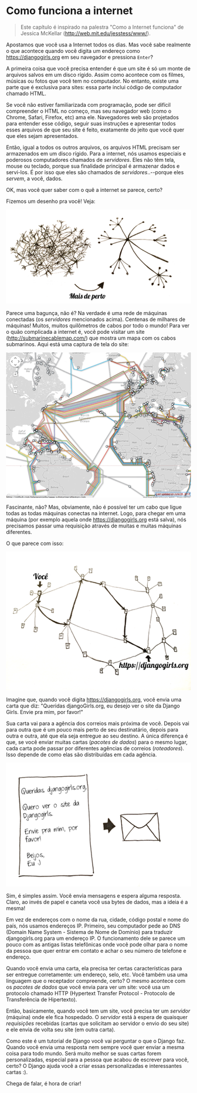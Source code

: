 # Como funciona a internet

> Este capítulo é inspirado na palestra "Como a Internet funciona" de Jessica McKellar (http://web.mit.edu/jesstess/www/).

Apostamos que você usa a Internet todos os dias. Mas você sabe realmente o que acontece quando você digita um endereço como https://djangogirls.org em seu navegador e pressiona `Enter`?

A primeira coisa que você precisa entender é que um site é só um monte de arquivos salvos em um disco rígido. Assim como acontece com os filmes, músicas ou fotos que você tem no computador. No entanto, existe uma parte que é exclusiva para sites: essa parte inclui código de computador chamado HTML.

Se você não estiver familiarizada com programação, pode ser difícil compreender o HTML no começo, mas seu navegador web (como o Chrome, Safari, Firefox, etc) ama ele. Navegadores web são projetados para entender esse código, seguir suas instruções e apresentar todos esses arquivos de que seu site é feito, exatamente do jeito que você quer que eles sejam apresentados.

Então, igual a todos os outros arquivos, os arquivos HTML precisam ser armazenados em um disco rígido. Para a internet, nós usamos especiais e poderosos computadores chamados de *servidores*. Eles não têm tela, mouse ou teclado, porque sua finalidade principal é armazenar dados e servi-los. É por isso que eles são chamados de *servidores*..--porque eles *servem*, a você, dados.

OK, mas você quer saber com o quê a internet se parece, certo?

Fizemos um desenho pra você! Veja:

![Figura 1.1](images/internet_1.png)

Parece uma bagunça, não é? Na verdade é uma rede de máquinas conectadas (os *servidores* mencionados acima). Centenas de milhares de máquinas! Muitos, muitos quilômetros de cabos por todo o mundo! Para ver o quão complicada a internet é, você pode visitar um site (http://submarinecablemap.com/) que mostra um mapa com os cabos submarinos. Aqui está uma captura de tela do site:

![Figura 1.2](images/internet_3.png)

Fascinante, não? Mas, obviamente, não é possível ter um cabo que ligue todas as todas máquinas conectas na internet. Logo, para chegar em uma máquina (por exemplo aquela onde https://djangogirls.org está salva), nós precisamos passar uma requisição através de muitas e muitas máquinas diferentes.

O que parece com isso:

![Figura 1.3](images/internet_2.png)

Imagine que, quando você digita https://djangogirls.org, você envia uma carta que diz: "Queridas djangoGirls.org, eu desejo ver o site da Django Girls. Envie pra mim, por favor!"

Sua carta vai para a agência dos correios mais próxima de você. Depois vai para outra que é um pouco mais perto de seu destinatário, depois para outra e outra, até que ela seja entregue ao seu destino. A única diferença é que, se você enviar muitas cartas (*pacotes de dados*) para o mesmo lugar, cada carta pode passar por diferentes agências de correios (*roteadores*). Isso depende de como elas são distribuídas em cada agência.

![Figura 1.4](images/internet_4.png)

Sim, é simples assim. Você envia mensagens e espera alguma resposta. Claro, ao invés de papel e caneta você usa bytes de dados, mas a ideia é a mesma!

Em vez de endereços com o nome da rua, cidade, código postal e nome do país, nós usamos endereços IP. Primeiro, seu computador pede ao DNS (Domain Name System - Sistema de Nome de Domínio) para traduzir djangogirls.org para um endereço IP. O funcionamento dele se parece um pouco com as antigas listas telefônicas onde você pode olhar para o nome da pessoa que quer entrar em contato e achar o seu número de telefone e endereço.

Quando você envia uma carta, ela precisa ter certas características para ser entregue corretamente: um endereço, selo, etc. Você também usa uma linguagem que o receptador compreende, certo? O mesmo acontece com os *pacotes de dados* que você envia para ver um site: você usa um protocolo chamado HTTP (Hypertext Transfer Protocol - Protocolo de Transferência de Hipertexto).

Então, basicamente, quando você tem um site, você precisa ter um *servidor* (máquina) onde ele fica hospedado. O *servidor* está à espera de quaisquer *requisições* recebidas (cartas que solicitam ao servidor o envio do seu site) e ele envia de volta seu site (em outra carta).

Como este é um tutorial de Django você vai perguntar o que o Django faz. Quando você envia uma resposta nem sempre você quer enviar a mesma coisa para todo mundo. Será muito melhor se suas cartas forem personalizadas, especial para a pessoa que acabou de escrever para você, certo? O Django ajuda você a criar essas personalizadas e interessantes cartas :).

Chega de falar, é hora de criar!

